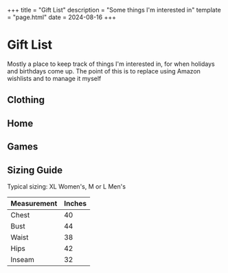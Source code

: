 +++
title = "Gift List"
description = "Some things I'm interested in"
template = "page.html"
date = 2024-08-16
+++

# Gift List

Mostly a place to keep track of things I'm interested in, for when holidays and birthdays come up. The point of this is to replace using Amazon wishlists and to manage it myself

<h2>Clothing</h2>
<section class="gift-section">
<gift-item
    link="https://cuyana.com/products/silk-asymmetrical-skirt?variant=44393458696507"
    linkText="Cuyana"
    image="https://cuyana.com/cdn/shop/products/sp19_silkasymmetricalskirt_black_0041-hero_900x900.jpg?v=1687317337"
    id="silk-skirt"
    description="Size XL in Black"
    price="178"
    title="Cuyana Silk Asymmetrical Skirt"
    alt="silk-skirt"
></gift-item>
<gift-item
    link="https://www.fluevog.com/shop/5281-gladstone-black?item=9&of=32&anchor=true"
    linkText="Fluevog"
    image="https://www.fluevog.com/images/gladstone-black-mid-calf-lace-up-boot-profile-outside-colour_image-0000029889-retina_detail.webp"
    id="gladstone-boots"
    description="Size 11 mens / 13 womens in Black"
    price="399"
    title="Fluevog East End Gladstone Mid-calf lace-up boot"
    alt="gladstone-boots"
></gift-item>
<gift-item
    link="https://www.etsy.com/listing/772955961/genuine-leather-black-holster-with?click_key=1ab311bd2eb799929bb95ee219ec553b3d65ede8%3A772955961&click_sum=806db059&ref=shop_home_active_1&pro=1&frs=1"
    linkText="Etsy"
    image="https://i.etsystatic.com/6109266/r/il/3f3678/2604264544/il_1588xN.2604264544_3aek.jpg"
    id="leather-holster"
    description="holster in black"
    price="260"
    title="Leather Holster"
    alt="leather-holster"
></gift-item>
<gift-item
    link="https://shop.spookyhaus.com/products/trans-symbol-earrings"
    linkText="Spooky Haus"
    image="https://shop.spookyhaus.com/cdn/shop/files/Brightness_Contrast1.png?v=1714455332"
    id="trans-earrings"
    description="Earrings from my friends at Spooky Haus"
    price="28"
    title="Glitzy Trans Symbol Earrings"
    alt="trans earrings"
></gift-item>
<gift-item
    link="https://mantasleep.com/products/manta-sleep-mask?variant=44473174392985"
    linkText="Manta Sleep"
    image="https://mantasleep.com/cdn/shop/files/PINK-Buy-Box-1_1_1400x.png?v=1718070947"
    id="manta-mask"
    description="Manta Sleep Mask in Pink"
    price="35"
    title="Manta Sleep Mask"
    alt="manta-mask"
></gift-item>
</section>

<h2>Home</h2>
<section class="gift-section">
<gift-item
    link="https://www.amazon.com/dp/B088DNK94C"
    linkText="Amazon"
    image="https://m.media-amazon.com/images/I/51TNjnnt1cL._AC_SL1077_.jpg"
    id="icecream"
    description="Insulated Ice Cream Bowls"
    price="26"
    title="Insulated Ice Cream Bowls"
    alt="icecream"
></gift-item>
<gift-item
    link="https://yetch.store/products/small-coat-hinger-bracket-kit-pre-order"
    linkText="Yetch"
    image="https://imgproxy.fourthwall.com/Ea-Z8ga5kjvCmdWlPYUG90MMOVz9fI8hr4mzMQaaS1s/sm:1/enc/ZWVlMGFlOGE5ODk3/ODQ0ODWLM3OwT6iV/ZH6UeHSku1ukWmPA/09f_rAAKlM5CnqcC/e1EihE2gGHmdBGs7/NV7BRMF2dtmp9FxL/Eq_KoE9EdSJvc--F/z287Yre8FMsZ4m1M/6KbB0xRJcqrLgAfb/99OUlTvUIYSUCA4-/wp29LmCgh2EuRZS5/dSDWbtsRjQxUinfs/znde6LTjuFRTUGgY/IxQX-Q.webp"
    id="coat-hanger"
    description="Neat little space-saving coat hanger from Simone Giertz"
    price="150"
    title="Yetch Coat Hinger"
    alt="coat-hanger"
></gift-item>
<gift-item
    link="https://www.amazon.com/dp/B08G8RG8Q8/ref=emc_bcc_2_i?th=1"
    linkText="Amazon"
    image="https://m.media-amazon.com/images/I/71JHo8dEyYL._AC_SX679_.jpg"
    id="ladder"
    description="gotta get up high"
    price="113"
    title="Boweiti Telescoping Ladder"
    alt="ladder"
></gift-item>
</section>

<h2>Games</h2>
<section class="gift-section">
<gift-item
    link="https://store.steampowered.com/app/2457220/Avowed/"
    image="https://www.digitaltrends.com/wp-content/uploads/2024/01/Avowed-key-art-1.jpg?fit=1920%2C1080&p=1"
    id="avowed"
    description="New Obsidian games RPG"
    title="Avowed"
    alt="avowed"
></gift-item>
</section>

## Sizing Guide

Typical sizing: XL Women's, M or L Men's

<div class="sizing-table">

| Measurement | Inches |
| --- | --- |
| Chest | 40 |
| Bust | 44 |
| Waist | 38 |
| Hips | 42 |
| Inseam | 32 |

</div>


<script src="/GiftItem.js" type="module"></script>
